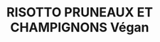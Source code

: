---
uuid: me07vdl3
title: RISOTTO PRUNEAUX ET CHAMPIGNONS Végan
titleslug: risotto-pruneaux-et-champignons-vegan_me07vdl3
draft: false
description: Quantités pour être en accompagnement et pas en plat unique. Par
  exemple avec les farçous aveyronnais.
layout: recettes
type: plat
categories:
  - Accompagnement
auteur: Auré
regime:
  - vegan
  - sans-gluten
cuisson: Oui
temperature: Chaud
plate: 10
quantite_desc: Portion par personne d'environ 300gr
check: Non
checkAlwaysOk: false
ingredients:
  sec:
    - title: Riz pour risotto
      quantite: 600
      unit: grammes
  autres:
    - title: Eau
      quantite: 1.8
      unit: litre
  legumes:
    - title: Ail
      quantite: 3
      unit: gousse·s
      commentaire: gousses
    - title: Pruneau
      quantite: 250
      unit: grammes
    - title: Champignons
      quantite: 600
      unit: grammes
    - title: Oignon
      quantite: 200
      unit: grammes
  lof:
    - title: huile d'olive
      quantite: 250
      unit: ml
  epices:
    - title: Bouillon de légume (sans gluten)
      quantite: 2
      unit: unité
  sucres:
    - title: Jus de raisin
      quantite: 300
      unit: ml
preparation: >-
  **Bouillon** : Faire chauffer l'eau et y ajouter les cubes de bouillon


  **Risotto** : Emincer les oignons, les champignons, les pruneaux et hacher finement l'ail.


  Faire chauffer dans un gamelle plus haute que large, l'huile et y ajouter les oignons puis l'ail. Laisser cuire quelques minutes.


  Ajouter le riz, quand il devient translucide saler, verser le jus de raisin et laisser évaporer en remuant.


  Ajouter les champignons, quand ils sont tendres ajouter le bouillon au fur et à mesure de son absorption jusqu'à ce que le riz soit tendre.


  Hors du feu, saler, poivrer incorporer les morceaux de pruneaux. Mélanger, couvrir et laisser reposer.
publishDate: 2024-05-27T20:27:00.000Z
---
